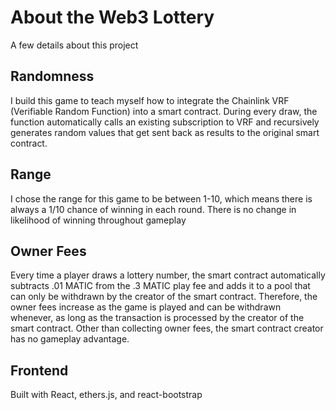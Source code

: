 # About the Web3 Lottery

A few details about this project

## Randomness

I build this game to teach myself how to integrate the Chainlink VRF (Verifiable Random Function) into a smart contract. During every draw, the function automatically calls an existing subscription to VRF and recursively generates random values that get sent back as results to the original smart contract.

## Range

I chose the range for this game to be between 1-10, which means there is always a 1/10 chance of winning in each round. There is no change in likelihood of winning throughout gameplay

## Owner Fees

Every time a player draws a lottery number, the smart contract automatically subtracts .01 MATIC from the .3 MATIC play fee and adds it to a pool that can only be withdrawn by the creator of the smart contract. Therefore, the owner fees increase as the game is played and can be withdrawn whenever, as long as the transaction is processed by the creator of the smart contract. Other than collecting owner fees, the smart contract creator has no gameplay advantage.

## Frontend

Built with React, ethers.js, and react-bootstrap

